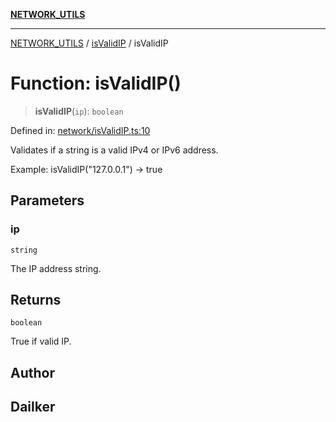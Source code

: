 [**NETWORK_UTILS**](../../README.md)

***

[NETWORK_UTILS](../../README.md) / [isValidIP](../README.md) / isValidIP

# Function: isValidIP()

> **isValidIP**(`ip`): `boolean`

Defined in: [network/isValidIP.ts:10](https://github.com/dailker/everyutil-js/blob/7799f3f003cb23f425be3f1c83c38483e2648188/src/network/isValidIP.ts#L10)

Validates if a string is a valid IPv4 or IPv6 address.

Example: isValidIP("127.0.0.1") → true

## Parameters

### ip

`string`

The IP address string.

## Returns

`boolean`

True if valid IP.

## Author

## Dailker
